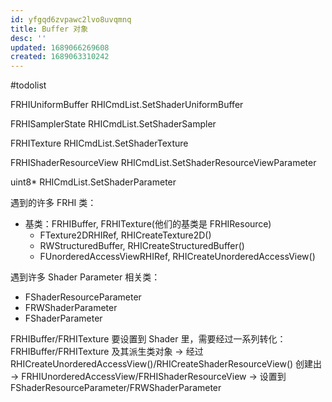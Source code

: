 ```yaml
---
id: yfgqd6zvpawc2lvo8uvqmnq
title: Buffer 对象
desc: ''
updated: 1689066269608
created: 1689063310242
---
```


#todolist

FRHIUniformBuffer
RHICmdList.SetShaderUniformBuffer

FRHISamplerState
RHICmdList.SetShaderSampler

FRHITexture
RHICmdList.SetShaderTexture

FRHIShaderResourceView
RHICmdList.SetShaderResourceViewParameter

uint8*
RHICmdList.SetShaderParameter

遇到的许多 FRHI 类：
- 基类：FRHIBuffer, FRHITexture(他们的基类是 FRHIResource)
  - FTexture2DRHIRef, RHICreateTexture2D()
  - RWStructuredBuffer<T>, RHICreateStructuredBuffer()
  - FUnorderedAccessViewRHIRef, RHICreateUnorderedAccessView()


遇到许多 Shader Parameter 相关类：
- FShaderResourceParameter
- FRWShaderParameter
- FShaderParameter

FRHIBuffer/FRHITexture 要设置到 Shader 里，需要经过一系列转化：FRHIBuffer/FRHITexture 及其派生类对象 -> 经过 RHICreateUnorderedAccessView()/RHICreateShaderResourceView() 创建出 -> FRHIUnorderedAccessView/FRHIShaderResourceView -> 设置到 FShaderResourceParameter/FRWShaderParameter